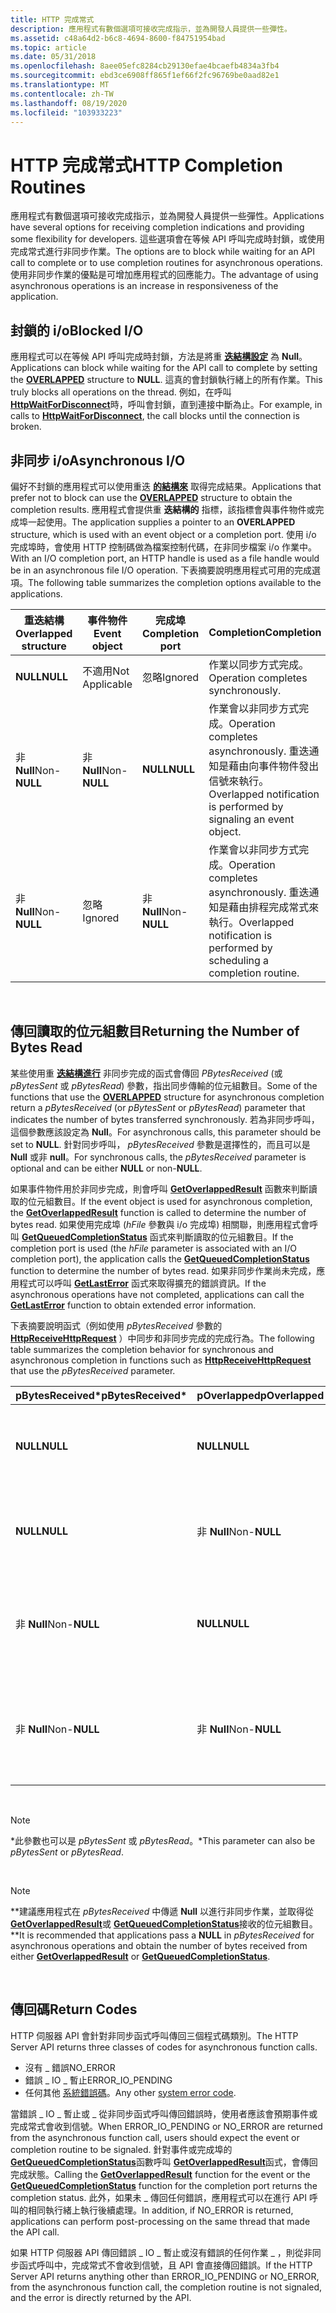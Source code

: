 ```yaml
---
title: HTTP 完成常式
description: 應用程式有數個選項可接收完成指示，並為開發人員提供一些彈性。
ms.assetid: c48a64d2-b6c8-4694-8600-f84751954bad
ms.topic: article
ms.date: 05/31/2018
ms.openlocfilehash: 8aee05efc8284cb29130efae4bcaefb4834a3fb4
ms.sourcegitcommit: ebd3ce6908ff865f1ef66f2fc96769be0aad82e1
ms.translationtype: MT
ms.contentlocale: zh-TW
ms.lasthandoff: 08/19/2020
ms.locfileid: "103933223"
---
```

# <a name="http-completion-routines"></a><span data-ttu-id="d4ea3-103">HTTP 完成常式</span><span class="sxs-lookup"><span data-stu-id="d4ea3-103">HTTP Completion Routines</span></span>

<span data-ttu-id="d4ea3-104">應用程式有數個選項可接收完成指示，並為開發人員提供一些彈性。</span><span class="sxs-lookup"><span data-stu-id="d4ea3-104">Applications have several options for receiving completion indications and providing some flexibility for developers.</span></span> <span data-ttu-id="d4ea3-105">這些選項會在等候 API 呼叫完成時封鎖，或使用完成常式進行非同步作業。</span><span class="sxs-lookup"><span data-stu-id="d4ea3-105">The options are to block while waiting for an API call to complete or to use completion routines for asynchronous operations.</span></span> <span data-ttu-id="d4ea3-106">使用非同步作業的優點是可增加應用程式的回應能力。</span><span class="sxs-lookup"><span data-stu-id="d4ea3-106">The advantage of using asynchronous operations is an increase in responsiveness of the application.</span></span>

## <a name="blocked-io"></a><span data-ttu-id="d4ea3-107">封鎖的 i/o</span><span class="sxs-lookup"><span data-stu-id="d4ea3-107">Blocked I/O</span></span>

<span data-ttu-id="d4ea3-108">應用程式可以在等候 API 呼叫完成時封鎖，方法是將重 [**迭結構設定**](/windows/desktop/api/minwinbase/ns-minwinbase-overlapped) 為 **Null**。</span><span class="sxs-lookup"><span data-stu-id="d4ea3-108">Applications can block while waiting for the API call to complete by setting the [**OVERLAPPED**](/windows/desktop/api/minwinbase/ns-minwinbase-overlapped) structure to **NULL**.</span></span> <span data-ttu-id="d4ea3-109">這真的會封鎖執行緒上的所有作業。</span><span class="sxs-lookup"><span data-stu-id="d4ea3-109">This truly blocks all operations on the thread.</span></span> <span data-ttu-id="d4ea3-110">例如，在呼叫 [**HttpWaitForDisconnect**](/windows/desktop/api/Http/nf-http-httpwaitfordisconnect)時，呼叫會封鎖，直到連接中斷為止。</span><span class="sxs-lookup"><span data-stu-id="d4ea3-110">For example, in calls to [**HttpWaitForDisconnect**](/windows/desktop/api/Http/nf-http-httpwaitfordisconnect), the call blocks until the connection is broken.</span></span>

## <a name="asynchronous-io"></a><span data-ttu-id="d4ea3-111">非同步 i/o</span><span class="sxs-lookup"><span data-stu-id="d4ea3-111">Asynchronous I/O</span></span>

<span data-ttu-id="d4ea3-112">偏好不封鎖的應用程式可以使用重迭 [**的結構來**](/windows/desktop/api/minwinbase/ns-minwinbase-overlapped) 取得完成結果。</span><span class="sxs-lookup"><span data-stu-id="d4ea3-112">Applications that prefer not to block can use the [**OVERLAPPED**](/windows/desktop/api/minwinbase/ns-minwinbase-overlapped) structure to obtain the completion results.</span></span> <span data-ttu-id="d4ea3-113">應用程式會提供重 **迭結構的** 指標，該指標會與事件物件或完成埠一起使用。</span><span class="sxs-lookup"><span data-stu-id="d4ea3-113">The application supplies a pointer to an **OVERLAPPED** structure, which is used with an event object or a completion port.</span></span> <span data-ttu-id="d4ea3-114">使用 i/o 完成埠時，會使用 HTTP 控制碼做為檔案控制代碼，在非同步檔案 i/o 作業中。</span><span class="sxs-lookup"><span data-stu-id="d4ea3-114">With an I/O completion port, an HTTP handle is used as a file handle would be in an asynchronous file I/O operation.</span></span> <span data-ttu-id="d4ea3-115">下表摘要說明應用程式可用的完成選項。</span><span class="sxs-lookup"><span data-stu-id="d4ea3-115">The following table summarizes the completion options available to the applications.</span></span>



| <span data-ttu-id="d4ea3-116">重迭結構</span><span class="sxs-lookup"><span data-stu-id="d4ea3-116">Overlapped structure</span></span> | <span data-ttu-id="d4ea3-117">事件物件</span><span class="sxs-lookup"><span data-stu-id="d4ea3-117">Event object</span></span>   | <span data-ttu-id="d4ea3-118">完成埠</span><span class="sxs-lookup"><span data-stu-id="d4ea3-118">Completion port</span></span> | <span data-ttu-id="d4ea3-119">Completion</span><span class="sxs-lookup"><span data-stu-id="d4ea3-119">Completion</span></span>                                                                                                   |
|----------------------|----------------|-----------------|--------------------------------------------------------------------------------------------------------------|
| <span data-ttu-id="d4ea3-120">**NULL**</span><span class="sxs-lookup"><span data-stu-id="d4ea3-120">**NULL**</span></span>             | <span data-ttu-id="d4ea3-121">不適用</span><span class="sxs-lookup"><span data-stu-id="d4ea3-121">Not Applicable</span></span> | <span data-ttu-id="d4ea3-122">忽略</span><span class="sxs-lookup"><span data-stu-id="d4ea3-122">Ignored</span></span>         | <span data-ttu-id="d4ea3-123">作業以同步方式完成。</span><span class="sxs-lookup"><span data-stu-id="d4ea3-123">Operation completes synchronously.</span></span>                                                                           |
| <span data-ttu-id="d4ea3-124">非 **Null**</span><span class="sxs-lookup"><span data-stu-id="d4ea3-124">Non-**NULL**</span></span>         | <span data-ttu-id="d4ea3-125">非 **Null**</span><span class="sxs-lookup"><span data-stu-id="d4ea3-125">Non-**NULL**</span></span>   | <span data-ttu-id="d4ea3-126">**NULL**</span><span class="sxs-lookup"><span data-stu-id="d4ea3-126">**NULL**</span></span>        | <span data-ttu-id="d4ea3-127">作業會以非同步方式完成。</span><span class="sxs-lookup"><span data-stu-id="d4ea3-127">Operation completes asynchronously.</span></span> <span data-ttu-id="d4ea3-128">重迭通知是藉由向事件物件發出信號來執行。</span><span class="sxs-lookup"><span data-stu-id="d4ea3-128">Overlapped notification is performed by signaling an event object.</span></span>       |
| <span data-ttu-id="d4ea3-129">非 **Null**</span><span class="sxs-lookup"><span data-stu-id="d4ea3-129">Non-**NULL**</span></span>         | <span data-ttu-id="d4ea3-130">忽略</span><span class="sxs-lookup"><span data-stu-id="d4ea3-130">Ignored</span></span>        | <span data-ttu-id="d4ea3-131">非 **Null**</span><span class="sxs-lookup"><span data-stu-id="d4ea3-131">Non-**NULL**</span></span>    | <span data-ttu-id="d4ea3-132">作業會以非同步方式完成。</span><span class="sxs-lookup"><span data-stu-id="d4ea3-132">Operation completes asynchronously.</span></span> <span data-ttu-id="d4ea3-133">重迭通知是藉由排程完成常式來執行。</span><span class="sxs-lookup"><span data-stu-id="d4ea3-133">Overlapped notification is performed by scheduling a completion routine.</span></span> |



 

## <a name="returning-the-number-of-bytes-read"></a><span data-ttu-id="d4ea3-134">傳回讀取的位元組數目</span><span class="sxs-lookup"><span data-stu-id="d4ea3-134">Returning the Number of Bytes Read</span></span>

<span data-ttu-id="d4ea3-135">某些使用重 [**迭結構進行**](/windows/desktop/api/minwinbase/ns-minwinbase-overlapped) 非同步完成的函式會傳回 *PBytesReceived* (或 *pBytesSent* 或 *pBytesRead*) 參數，指出同步傳輸的位元組數目。</span><span class="sxs-lookup"><span data-stu-id="d4ea3-135">Some of the functions that use the [**OVERLAPPED**](/windows/desktop/api/minwinbase/ns-minwinbase-overlapped) structure for asynchronous completion return a *pBytesReceived* (or *pBytesSent* or *pBytesRead*) parameter that indicates the number of bytes transferred synchronously.</span></span> <span data-ttu-id="d4ea3-136">若為非同步呼叫，這個參數應該設定為 **Null**。</span><span class="sxs-lookup"><span data-stu-id="d4ea3-136">For asynchronous calls, this parameter should be set to **NULL**.</span></span> <span data-ttu-id="d4ea3-137">針對同步呼叫， *pBytesReceived* 參數是選擇性的，而且可以是 **Null** 或非 **null**。</span><span class="sxs-lookup"><span data-stu-id="d4ea3-137">For synchronous calls, the *pBytesReceived* parameter is optional and can be either **NULL** or non-**NULL**.</span></span>

<span data-ttu-id="d4ea3-138">如果事件物件用於非同步完成，則會呼叫 [**GetOverlappedResult**](/windows/desktop/api/ioapiset/nf-ioapiset-getoverlappedresult) 函數來判斷讀取的位元組數目。</span><span class="sxs-lookup"><span data-stu-id="d4ea3-138">If the event object is used for asynchronous completion, the [**GetOverlappedResult**](/windows/desktop/api/ioapiset/nf-ioapiset-getoverlappedresult) function is called to determine the number of bytes read.</span></span> <span data-ttu-id="d4ea3-139">如果使用完成埠 (*hFile* 參數與 i/o 完成埠) 相關聯，則應用程式會呼叫 [**GetQueuedCompletionStatus**](/windows/desktop/api/ioapiset/nf-ioapiset-getqueuedcompletionstatus) 函式來判斷讀取的位元組數目。</span><span class="sxs-lookup"><span data-stu-id="d4ea3-139">If the completion port is used (the *hFile* parameter is associated with an I/O completion port), the application calls the [**GetQueuedCompletionStatus**](/windows/desktop/api/ioapiset/nf-ioapiset-getqueuedcompletionstatus) function to determine the number of bytes read.</span></span> <span data-ttu-id="d4ea3-140">如果非同步作業尚未完成，應用程式可以呼叫 [**GetLastError**](/windows/desktop/api/errhandlingapi/nf-errhandlingapi-getlasterror) 函式來取得擴充的錯誤資訊。</span><span class="sxs-lookup"><span data-stu-id="d4ea3-140">If the asynchronous operations have not completed, applications can call the [**GetLastError**](/windows/desktop/api/errhandlingapi/nf-errhandlingapi-getlasterror) function to obtain extended error information.</span></span>

<span data-ttu-id="d4ea3-141">下表摘要說明函式（例如使用 *pBytesReceived* 參數的 [**HttpReceiveHttpRequest**](/windows/desktop/api/Http/nf-http-httpreceivehttprequest) ）中同步和非同步完成的完成行為。</span><span class="sxs-lookup"><span data-stu-id="d4ea3-141">The following table summarizes the completion behavior for synchronous and asynchronous completion in functions such as [**HttpReceiveHttpRequest**](/windows/desktop/api/Http/nf-http-httpreceivehttprequest) that use the *pBytesReceived* parameter.</span></span>



| <span data-ttu-id="d4ea3-142">pBytesReceived\*</span><span class="sxs-lookup"><span data-stu-id="d4ea3-142">pBytesReceived\*</span></span> | <span data-ttu-id="d4ea3-143">pOverlapped</span><span class="sxs-lookup"><span data-stu-id="d4ea3-143">pOverlapped</span></span>  | <span data-ttu-id="d4ea3-144">Description</span><span class="sxs-lookup"><span data-stu-id="d4ea3-144">Description</span></span>                                                                             |
|------------------|--------------|-----------------------------------------------------------------------------------------|
| <span data-ttu-id="d4ea3-145">**NULL**</span><span class="sxs-lookup"><span data-stu-id="d4ea3-145">**NULL**</span></span>         | <span data-ttu-id="d4ea3-146">**NULL**</span><span class="sxs-lookup"><span data-stu-id="d4ea3-146">**NULL**</span></span>     | <span data-ttu-id="d4ea3-147">應用程式不會收到傳回的位元組數目資訊。</span><span class="sxs-lookup"><span data-stu-id="d4ea3-147">The application does not receive information on the number of bytes returned.</span></span>           |
| <span data-ttu-id="d4ea3-148">**NULL**</span><span class="sxs-lookup"><span data-stu-id="d4ea3-148">**NULL**</span></span>         | <span data-ttu-id="d4ea3-149">非 **Null**</span><span class="sxs-lookup"><span data-stu-id="d4ea3-149">Non-**NULL**</span></span> | <span data-ttu-id="d4ea3-150">非同步作業， *pBytesReceived* 沒有意義。</span><span class="sxs-lookup"><span data-stu-id="d4ea3-150">Asynchronous operation, *pBytesReceived* is meaningless.</span></span>                                |
| <span data-ttu-id="d4ea3-151">非 **Null**</span><span class="sxs-lookup"><span data-stu-id="d4ea3-151">Non-**NULL**</span></span>     | <span data-ttu-id="d4ea3-152">**NULL**</span><span class="sxs-lookup"><span data-stu-id="d4ea3-152">**NULL**</span></span>     | <span data-ttu-id="d4ea3-153">同步作業， *pBytesReceived* 中傳回的位元組數目。</span><span class="sxs-lookup"><span data-stu-id="d4ea3-153">Synchronous operation, number of bytes returned in *pBytesReceived*.</span></span>                    |
| <span data-ttu-id="d4ea3-154">非 **Null**</span><span class="sxs-lookup"><span data-stu-id="d4ea3-154">Non-**NULL**</span></span>     | <span data-ttu-id="d4ea3-155">非 **Null**</span><span class="sxs-lookup"><span data-stu-id="d4ea3-155">Non-**NULL**</span></span> | <span data-ttu-id="d4ea3-156">非同步作業，即使它不是 **Null**，也會忽略 *pBytesReceived* 。\*\*</span><span class="sxs-lookup"><span data-stu-id="d4ea3-156">Asynchronous operation, *pBytesReceived* is ignored even though it is not **NULL**.\*\*</span></span> |



 

> [!Note]  
> <span data-ttu-id="d4ea3-157">\*此參數也可以是 *pBytesSent* 或 *pBytesRead*。</span><span class="sxs-lookup"><span data-stu-id="d4ea3-157">\*This parameter can also be *pBytesSent* or *pBytesRead*.</span></span>

 

> [!Note]  
> <span data-ttu-id="d4ea3-158">\*\*建議應用程式在 *pBytesReceived* 中傳遞 **Null** 以進行非同步作業，並取得從 [**GetOverlappedResult**](/windows/desktop/api/ioapiset/nf-ioapiset-getoverlappedresult)或 [**GetQueuedCompletionStatus**](/windows/desktop/api/ioapiset/nf-ioapiset-getqueuedcompletionstatus)接收的位元組數目。</span><span class="sxs-lookup"><span data-stu-id="d4ea3-158">\*\*It is recommended that applications pass a **NULL** in *pBytesReceived* for asynchronous operations and obtain the number of bytes received from either [**GetOverlappedResult**](/windows/desktop/api/ioapiset/nf-ioapiset-getoverlappedresult) or [**GetQueuedCompletionStatus**](/windows/desktop/api/ioapiset/nf-ioapiset-getqueuedcompletionstatus).</span></span>

 

## <a name="return-codes"></a><span data-ttu-id="d4ea3-159">傳回碼</span><span class="sxs-lookup"><span data-stu-id="d4ea3-159">Return Codes</span></span>

<span data-ttu-id="d4ea3-160">HTTP 伺服器 API 會針對非同步函式呼叫傳回三個程式碼類別。</span><span class="sxs-lookup"><span data-stu-id="d4ea3-160">The HTTP Server API returns three classes of codes for asynchronous function calls.</span></span>

-   <span data-ttu-id="d4ea3-161">沒有 \_ 錯誤</span><span class="sxs-lookup"><span data-stu-id="d4ea3-161">NO\_ERROR</span></span>
-   <span data-ttu-id="d4ea3-162">錯誤 \_ IO \_ 暫止</span><span class="sxs-lookup"><span data-stu-id="d4ea3-162">ERROR\_IO\_PENDING</span></span>
-   <span data-ttu-id="d4ea3-163">任何其他 [系統錯誤碼](/windows/desktop/Debug/system-error-codes)。</span><span class="sxs-lookup"><span data-stu-id="d4ea3-163">Any other [system error code](/windows/desktop/Debug/system-error-codes).</span></span>

<span data-ttu-id="d4ea3-164">當錯誤 \_ IO \_ 暫止或 \_ 從非同步函式呼叫傳回錯誤時，使用者應該會預期事件或完成常式會收到信號。</span><span class="sxs-lookup"><span data-stu-id="d4ea3-164">When ERROR\_IO\_PENDING or NO\_ERROR are returned from the asynchronous function call, users should expect the event or completion routine to be signaled.</span></span> <span data-ttu-id="d4ea3-165">針對事件或完成埠的 [**GetQueuedCompletionStatus**](/windows/desktop/api/ioapiset/nf-ioapiset-getqueuedcompletionstatus)函數呼叫 [**GetOverlappedResult**](/windows/desktop/api/ioapiset/nf-ioapiset-getoverlappedresult)函式，會傳回完成狀態。</span><span class="sxs-lookup"><span data-stu-id="d4ea3-165">Calling the [**GetOverlappedResult**](/windows/desktop/api/ioapiset/nf-ioapiset-getoverlappedresult) function for the event or the [**GetQueuedCompletionStatus**](/windows/desktop/api/ioapiset/nf-ioapiset-getqueuedcompletionstatus) function for the completion port returns the completion status.</span></span> <span data-ttu-id="d4ea3-166">此外，如果未 \_ 傳回任何錯誤，應用程式可以在進行 API 呼叫的相同執行緒上執行後續處理。</span><span class="sxs-lookup"><span data-stu-id="d4ea3-166">In addition, if NO\_ERROR is returned, applications can perform post-processing on the same thread that made the API call.</span></span>

<span data-ttu-id="d4ea3-167">如果 HTTP 伺服器 API 傳回錯誤 \_ IO \_ 暫止或沒有錯誤的任何作業 \_ ，則從非同步函式呼叫中，完成常式不會收到信號，且 API 會直接傳回錯誤。</span><span class="sxs-lookup"><span data-stu-id="d4ea3-167">If the HTTP Server API returns anything other than ERROR\_IO\_PENDING or NO\_ERROR, from the asynchronous function call, the completion routine is not signaled, and the error is directly returned by the API.</span></span>

 

 